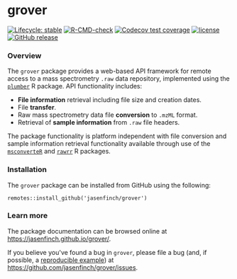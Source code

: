 
# grover

<!-- badges: start -->
[![Lifecycle: stable](https://img.shields.io/badge/lifecycle-stable-brightgreen.svg)](https://lifecycle.r-lib.org/articles/stages.html#stable)
[![R-CMD-check](https://github.com/jasenfinch/grover/actions/workflows/R-CMD-check.yaml/badge.svg)](https://github.com/jasenfinch/grover/actions/workflows/R-CMD-check.yaml)
[![Codecov test coverage](https://codecov.io/gh/jasenfinch/grover/branch/master/graph/badge.svg)](https://codecov.io/gh/jasenfinch/grover?branch=master)
[![license](https://img.shields.io/badge/license-GNU%20GPL%20v3.0-blue.svg)](https://github.com/jasenfinch/grover/blob/master/DESCRIPTION)
[![GitHub release](https://img.shields.io/github/release/jasenfinch/grover.svg)](https://GitHub.com/jasenfinch/grover/releases/)
<!-- badges: end -->

### Overview

The `grover` package provides a web-based API framework for remote access to a mass spectrometry `.raw` data repository, implemented using the [`plumber`](https://www.rplumber.io/) R package.
API functionality includes:

* **File information** retrieval including file size and creation dates.
* File **transfer**.
* Raw mass spectrometry data file **conversion** to `.mzML` format.
* Retrieval of **sample information** from `.raw` file headers.

The package functionality is platform independent with file conversion and sample information retrieval functionality available through use of the [`msconverteR`](https://github.com/wilsontom/msconverteR) and [`rawrr`](https://github.com/fgcz/rawrr) R packages.

### Installation

The `grover` package can be installed from GitHub using the following:

```
remotes::install_github('jasenfinch/grover')
```

### Learn more

The package documentation can be browsed online at <https://jasenfinch.github.io/grover/>. 

If you believe you've found a bug in `grover`, please file a bug (and, if
possible, a [reproducible example](https://reprex.tidyverse.org)) at
<https://github.com/jasenfinch/grover/issues>.

